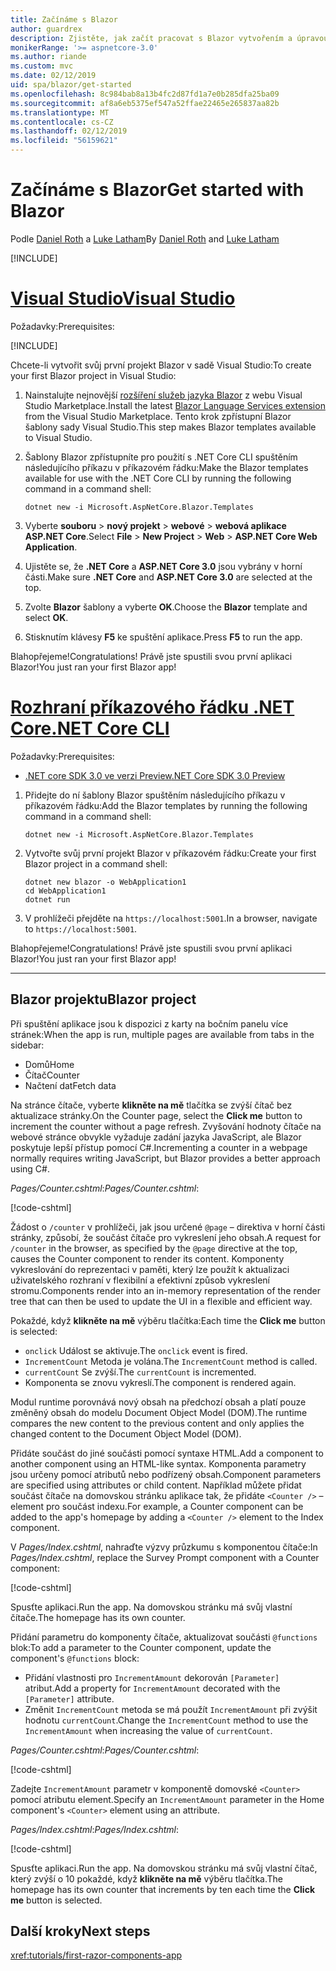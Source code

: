 ```yaml
---
title: Začínáme s Blazor
author: guardrex
description: Zjistěte, jak začít pracovat s Blazor vytvořením a úpravou Blazor projektu.
monikerRange: '>= aspnetcore-3.0'
ms.author: riande
ms.custom: mvc
ms.date: 02/12/2019
uid: spa/blazor/get-started
ms.openlocfilehash: 8c984bab8a13b4fc2d87fd1a7e0b285dfa25ba09
ms.sourcegitcommit: af8a6eb5375ef547a52ffae22465e265837aa82b
ms.translationtype: MT
ms.contentlocale: cs-CZ
ms.lasthandoff: 02/12/2019
ms.locfileid: "56159621"
---
```

# <a name="get-started-with-blazor"></a><span data-ttu-id="6c890-103">Začínáme s Blazor</span><span class="sxs-lookup"><span data-stu-id="6c890-103">Get started with Blazor</span></span>

<span data-ttu-id="6c890-104">Podle [Daniel Roth](https://github.com/danroth27) a [Luke Latham](https://github.com/guardrex)</span><span class="sxs-lookup"><span data-stu-id="6c890-104">By [Daniel Roth](https://github.com/danroth27) and [Luke Latham](https://github.com/guardrex)</span></span>

[!INCLUDE[](~/includes/razor-components-preview-notice.md)]

# <a name="visual-studiotabvisual-studio"></a>[<span data-ttu-id="6c890-105">Visual Studio</span><span class="sxs-lookup"><span data-stu-id="6c890-105">Visual Studio</span></span>](#tab/visual-studio)

<span data-ttu-id="6c890-106">Požadavky:</span><span class="sxs-lookup"><span data-stu-id="6c890-106">Prerequisites:</span></span>

[!INCLUDE[](~/includes/net-core-prereqs-vs-3.0.md)]

<span data-ttu-id="6c890-107">Chcete-li vytvořit svůj první projekt Blazor v sadě Visual Studio:</span><span class="sxs-lookup"><span data-stu-id="6c890-107">To create your first Blazor project in Visual Studio:</span></span>

1. <span data-ttu-id="6c890-108">Nainstalujte nejnovější [rozšíření služeb jazyka Blazor](https://go.microsoft.com/fwlink/?linkid=870389) z webu Visual Studio Marketplace.</span><span class="sxs-lookup"><span data-stu-id="6c890-108">Install the latest [Blazor Language Services extension](https://go.microsoft.com/fwlink/?linkid=870389) from the Visual Studio Marketplace.</span></span> <span data-ttu-id="6c890-109">Tento krok zpřístupní Blazor šablony sady Visual Studio.</span><span class="sxs-lookup"><span data-stu-id="6c890-109">This step makes Blazor templates available to Visual Studio.</span></span>
1. <span data-ttu-id="6c890-110">Šablony Blazor zpřístupníte pro použití s .NET Core CLI spuštěním následujícího příkazu v příkazovém řádku:</span><span class="sxs-lookup"><span data-stu-id="6c890-110">Make the Blazor templates available for use with the .NET Core CLI by running the following command in a command shell:</span></span>

   ```console
   dotnet new -i Microsoft.AspNetCore.Blazor.Templates
   ```

1. <span data-ttu-id="6c890-111">Vyberte **souboru** > **nový projekt** > **webové** > **webová aplikace ASP.NET Core**.</span><span class="sxs-lookup"><span data-stu-id="6c890-111">Select **File** > **New Project** > **Web** > **ASP.NET Core Web Application**.</span></span>
1. <span data-ttu-id="6c890-112">Ujistěte se, že **.NET Core** a **ASP.NET Core 3.0** jsou vybrány v horní části.</span><span class="sxs-lookup"><span data-stu-id="6c890-112">Make sure **.NET Core** and **ASP.NET Core 3.0** are selected at the top.</span></span>
1. <span data-ttu-id="6c890-113">Zvolte **Blazor** šablony a vyberte **OK**.</span><span class="sxs-lookup"><span data-stu-id="6c890-113">Choose the **Blazor** template and select **OK**.</span></span>
1. <span data-ttu-id="6c890-114">Stisknutím klávesy **F5** ke spuštění aplikace.</span><span class="sxs-lookup"><span data-stu-id="6c890-114">Press **F5** to run the app.</span></span>

<span data-ttu-id="6c890-115">Blahopřejeme!</span><span class="sxs-lookup"><span data-stu-id="6c890-115">Congratulations!</span></span> <span data-ttu-id="6c890-116">Právě jste spustili svou první aplikaci Blazor!</span><span class="sxs-lookup"><span data-stu-id="6c890-116">You just ran your first Blazor app!</span></span>

<!--

# [Visual Studio Code](#tab/visual-studio-code)

Prerequisites:

[!INCLUDE[](~/includes/net-core-prereqs-vsc-3.0.md)]

To create your first Blazor project in Visual Studio Code:

1. Execute the following command in a command shell:

   ```console
   dotnet new blazor -o WebApplication1
   ```

1. Open the *WebApplication1* folder in Visual Studio Code.

1. Visual Studio code offers to create assets to build and debug the app, which includes the *tasks.json* and *launch.json* files. Select **Yes** to add the assets.

1. Execute the app using the Visual Studio Code debugger.

1. In a browser, navigate to `https://localhost:5001`.

Congratulations! You just ran your first Blazor app!

# [Visual Studio for Mac](#tab/visual-studio-mac)

.NET Core 3.0 will be supported with Visual Studio for Mac version 8.0 or later. Visual Studio for Mac version 8.0 Preview isn't available at this time.

Use the [.NET Core CLI version of this topic](xref:razor-components/get-started?tabs=netcore-cli) on macOS.

[!INCLUDE[](~/includes/net-core-prereqs-mac-3.0.md)]

To create your first project Blazor project in Visual Studio for Mac:

1. Select **File** > **New Solution** or **New Project**.
1. In the sidebar, select **.NET Core** > **App**.
1. Select **Blazor** and select **Next**.
1. The **Target Framework** defaults to **.NET Core 3.0**. Select **Next**.
1. In the **Project Name** field, enter `WebApplication1`. Select **Create**.
1. Select **Run** > **Run Without Debugging** to run the app *without the debugger*. Running with the debugger isn't supported at this time.

Congratulations! You just ran your first Blazor app!
-->

# <a name="net-core-clitabnetcore-cli"></a>[<span data-ttu-id="6c890-117">Rozhraní příkazového řádku .NET Core</span><span class="sxs-lookup"><span data-stu-id="6c890-117">.NET Core CLI</span></span>](#tab/netcore-cli/)

<span data-ttu-id="6c890-118">Požadavky:</span><span class="sxs-lookup"><span data-stu-id="6c890-118">Prerequisites:</span></span>

* [<span data-ttu-id="6c890-119">.NET core SDK 3.0 ve verzi Preview</span><span class="sxs-lookup"><span data-stu-id="6c890-119">.NET Core SDK 3.0 Preview</span></span>](https://dotnet.microsoft.com/download/dotnet-core/3.0)

1. <span data-ttu-id="6c890-120">Přidejte do ní šablony Blazor spuštěním následujícího příkazu v příkazovém řádku:</span><span class="sxs-lookup"><span data-stu-id="6c890-120">Add the Blazor templates by running the following command in a command shell:</span></span>

   ```console
   dotnet new -i Microsoft.AspNetCore.Blazor.Templates
   ```

1. <span data-ttu-id="6c890-121">Vytvořte svůj první projekt Blazor v příkazovém řádku:</span><span class="sxs-lookup"><span data-stu-id="6c890-121">Create your first Blazor project in a command shell:</span></span>

   ```console
   dotnet new blazor -o WebApplication1
   cd WebApplication1
   dotnet run
   ```

1. <span data-ttu-id="6c890-122">V prohlížeči přejděte na `https://localhost:5001`.</span><span class="sxs-lookup"><span data-stu-id="6c890-122">In a browser, navigate to `https://localhost:5001`.</span></span>

<span data-ttu-id="6c890-123">Blahopřejeme!</span><span class="sxs-lookup"><span data-stu-id="6c890-123">Congratulations!</span></span> <span data-ttu-id="6c890-124">Právě jste spustili svou první aplikaci Blazor!</span><span class="sxs-lookup"><span data-stu-id="6c890-124">You just ran your first Blazor app!</span></span>

---

## <a name="blazor-project"></a><span data-ttu-id="6c890-125">Blazor projektu</span><span class="sxs-lookup"><span data-stu-id="6c890-125">Blazor project</span></span>

<span data-ttu-id="6c890-126">Při spuštění aplikace jsou k dispozici z karty na bočním panelu více stránek:</span><span class="sxs-lookup"><span data-stu-id="6c890-126">When the app is run, multiple pages are available from tabs in the sidebar:</span></span>

* <span data-ttu-id="6c890-127">Domů</span><span class="sxs-lookup"><span data-stu-id="6c890-127">Home</span></span>
* <span data-ttu-id="6c890-128">Čítač</span><span class="sxs-lookup"><span data-stu-id="6c890-128">Counter</span></span>
* <span data-ttu-id="6c890-129">Načtení dat</span><span class="sxs-lookup"><span data-stu-id="6c890-129">Fetch data</span></span>

<span data-ttu-id="6c890-130">Na stránce čítače, vyberte **klikněte na mě** tlačítka se zvýší čítač bez aktualizace stránky.</span><span class="sxs-lookup"><span data-stu-id="6c890-130">On the Counter page, select the **Click me** button to increment the counter without a page refresh.</span></span> <span data-ttu-id="6c890-131">Zvyšování hodnoty čítače na webové stránce obvykle vyžaduje zadání jazyka JavaScript, ale Blazor poskytuje lepší přístup pomocí C#.</span><span class="sxs-lookup"><span data-stu-id="6c890-131">Incrementing a counter in a webpage normally requires writing JavaScript, but Blazor provides a better approach using C#.</span></span>

<span data-ttu-id="6c890-132">*Pages/Counter.cshtml*:</span><span class="sxs-lookup"><span data-stu-id="6c890-132">*Pages/Counter.cshtml*:</span></span>

[!code-cshtml[](get-started/samples_snapshot/3.x/Counter1.cshtml)]

<span data-ttu-id="6c890-133">Žádost o `/counter` v prohlížeči, jak jsou určené `@page` – direktiva v horní části stránky, způsobí, že součást čítače pro vykreslení jeho obsah.</span><span class="sxs-lookup"><span data-stu-id="6c890-133">A request for `/counter` in the browser, as specified by the `@page` directive at the top, causes the Counter component to render its content.</span></span> <span data-ttu-id="6c890-134">Komponenty vykreslování do reprezentaci v paměti, který lze použít k aktualizaci uživatelského rozhraní v flexibilní a efektivní způsob vykreslení stromu.</span><span class="sxs-lookup"><span data-stu-id="6c890-134">Components render into an in-memory representation of the render tree that can then be used to update the UI in a flexible and efficient way.</span></span>

<span data-ttu-id="6c890-135">Pokaždé, když **klikněte na mě** výběru tlačítka:</span><span class="sxs-lookup"><span data-stu-id="6c890-135">Each time the **Click me** button is selected:</span></span>

* <span data-ttu-id="6c890-136">`onclick` Událost se aktivuje.</span><span class="sxs-lookup"><span data-stu-id="6c890-136">The `onclick` event is fired.</span></span>
* <span data-ttu-id="6c890-137">`IncrementCount` Metoda je volána.</span><span class="sxs-lookup"><span data-stu-id="6c890-137">The `IncrementCount` method is called.</span></span>
* <span data-ttu-id="6c890-138">`currentCount` Se zvýší.</span><span class="sxs-lookup"><span data-stu-id="6c890-138">The `currentCount` is incremented.</span></span>
* <span data-ttu-id="6c890-139">Komponenta se znovu vykreslí.</span><span class="sxs-lookup"><span data-stu-id="6c890-139">The component is rendered again.</span></span>

<span data-ttu-id="6c890-140">Modul runtime porovnává nový obsah na předchozí obsah a platí pouze změněný obsah do modelu Document Object Model (DOM).</span><span class="sxs-lookup"><span data-stu-id="6c890-140">The runtime compares the new content to the previous content and only applies the changed content to the Document Object Model (DOM).</span></span>

<span data-ttu-id="6c890-141">Přidáte součást do jiné součásti pomocí syntaxe HTML.</span><span class="sxs-lookup"><span data-stu-id="6c890-141">Add a component to another component using an HTML-like syntax.</span></span> <span data-ttu-id="6c890-142">Komponenta parametry jsou určeny pomocí atributů nebo podřízený obsah.</span><span class="sxs-lookup"><span data-stu-id="6c890-142">Component parameters are specified using attributes or child content.</span></span> <span data-ttu-id="6c890-143">Například můžete přidat součást čítače na domovskou stránku aplikace tak, že přidáte `<Counter />` – element pro součást indexu.</span><span class="sxs-lookup"><span data-stu-id="6c890-143">For example, a Counter component can be added to the app's homepage by adding a `<Counter />` element to the Index component.</span></span>

<span data-ttu-id="6c890-144">V *Pages/Index.cshtml*, nahraďte výzvy průzkumu s komponentou čítače:</span><span class="sxs-lookup"><span data-stu-id="6c890-144">In *Pages/Index.cshtml*, replace the Survey Prompt component with a Counter component:</span></span>

[!code-cshtml[](get-started/samples_snapshot/3.x/Index1.cshtml?highlight=7)]

<span data-ttu-id="6c890-145">Spusťte aplikaci.</span><span class="sxs-lookup"><span data-stu-id="6c890-145">Run the app.</span></span> <span data-ttu-id="6c890-146">Na domovskou stránku má svůj vlastní čítače.</span><span class="sxs-lookup"><span data-stu-id="6c890-146">The homepage has its own counter.</span></span>

<span data-ttu-id="6c890-147">Přidání parametru do komponenty čítače, aktualizovat součásti `@functions` blok:</span><span class="sxs-lookup"><span data-stu-id="6c890-147">To add a parameter to the Counter component, update the component's `@functions` block:</span></span>

* <span data-ttu-id="6c890-148">Přidání vlastnosti pro `IncrementAmount` dekorován `[Parameter]` atribut.</span><span class="sxs-lookup"><span data-stu-id="6c890-148">Add a property for `IncrementAmount` decorated with the `[Parameter]` attribute.</span></span>
* <span data-ttu-id="6c890-149">Změnit `IncrementCount` metoda se má použít `IncrementAmount` při zvýšit hodnotu `currentCount`.</span><span class="sxs-lookup"><span data-stu-id="6c890-149">Change the `IncrementCount` method to use the `IncrementAmount` when increasing the value of `currentCount`.</span></span>

<span data-ttu-id="6c890-150">*Pages/Counter.cshtml*:</span><span class="sxs-lookup"><span data-stu-id="6c890-150">*Pages/Counter.cshtml*:</span></span>

[!code-cshtml[](get-started/samples_snapshot/3.x/Counter2.cshtml?highlight=4,8)]

<span data-ttu-id="6c890-151">Zadejte `IncrementAmount` parametr v komponentě domovské `<Counter>` pomocí atributu element.</span><span class="sxs-lookup"><span data-stu-id="6c890-151">Specify an `IncrementAmount` parameter in the Home component's `<Counter>` element using an attribute.</span></span>

<span data-ttu-id="6c890-152">*Pages/Index.cshtml*:</span><span class="sxs-lookup"><span data-stu-id="6c890-152">*Pages/Index.cshtml*:</span></span>

[!code-cshtml[](get-started/samples_snapshot/3.x/Index2.cshtml)]

<span data-ttu-id="6c890-153">Spusťte aplikaci.</span><span class="sxs-lookup"><span data-stu-id="6c890-153">Run the app.</span></span> <span data-ttu-id="6c890-154">Na domovskou stránku má svůj vlastní čítač, který zvýší o 10 pokaždé, když **klikněte na mě** výběru tlačítka.</span><span class="sxs-lookup"><span data-stu-id="6c890-154">The homepage has its own counter that increments by ten each time the **Click me** button is selected.</span></span>

## <a name="next-steps"></a><span data-ttu-id="6c890-155">Další kroky</span><span class="sxs-lookup"><span data-stu-id="6c890-155">Next steps</span></span>

<xref:tutorials/first-razor-components-app>

